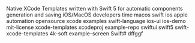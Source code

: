 Native XCode Templates written with Swift 5 for automatic components generation and saving iOS/MacOS developers time
macos
swift
ios
apple
automation
opensource
xcode
examples
swift-language
ios-ui
ios-demo
mit-license
xcode-templates
xcodeproj
example-repo
swiftui
swift5
swift-xcode-templates
4k-soft
example-screen
 Swift# dffggf
